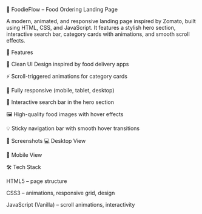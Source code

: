 🍴 FoodieFlow – Food Ordering Landing Page

A modern, animated, and responsive landing page inspired by Zomato, built using HTML, CSS, and JavaScript.
It features a stylish hero section, interactive search bar, category cards with animations, and smooth scroll effects.

🚀 Features

🎨 Clean UI Design inspired by food delivery apps

⚡ Scroll-triggered animations for category cards

📱 Fully responsive (mobile, tablet, desktop)

🔎 Interactive search bar in the hero section

🖼️ High-quality food images with hover effects

💡 Sticky navigation bar with smooth hover transitions

📸 Screenshots
💻 Desktop View

📱 Mobile View

🛠️ Tech Stack

HTML5 – page structure

CSS3 – animations, responsive grid, design

JavaScript (Vanilla) – scroll animations, interactivity
